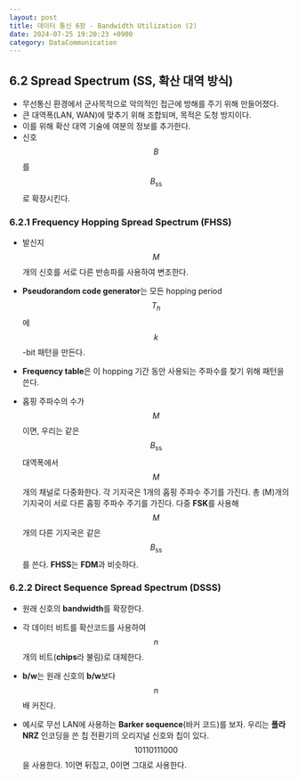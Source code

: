 ```yaml
---
layout: post
title: 데이터 통신 6장 - Bandwidth Utilization (2)
date: 2024-07-25 19:20:23 +0900
category: DataCommunication
---
```

## 6.2 Spread Spectrum (SS, 확산 대역 방식)
- 무선통신 환경에서 군사목적으로 악의적인 접근에 방해를 주기 위해 만들어졌다.
- 큰 대역폭(LAN, WAN)에 맞추기 위해 조합되며, 목적은 도청 방지이다.
- 이를 위해 확산 대역 기술에 여분의 정보를 추가한다.
- 신호 $$B$$를 $$B_{\text{ss}}$$로 확장시킨다.

### 6.2.1 Frequency Hopping Spread Spectrum (FHSS)
- 발신지 $$M$$개의 신호를 서로 다른 반송파를 사용하여 변조한다.
- **Pseudorandom code generator**는 모든 hopping period $$T_h$$에 $$k$$-bit 패턴을 만든다.
- **Frequency table**은 이 hopping 기간 동안 사용되는 주파수를 찾기 위해 패턴을 쓴다.

- 홉핑 주파수의 수가 $$M$$이면, 우리는 같은 $$B_{\text{ss}}$$ 대역폭에서 $$M$$개의 채널로 다중화한다. 각 기지국은 1개의 홉핑 주파수 주기를 가진다. 총 \(M\)개의 기지국이 서로 다른 홉핑 주파수 주기를 가진다. 다중 **FSK**를 사용해 $$M$$개의 다른 기지국은 같은 $$B_{\text{ss}}$$를 쓴다. **FHSS**는 **FDM**과 비슷하다.

### 6.2.2 Direct Sequence Spread Spectrum (DSSS)
- 원래 신호의 **bandwidth**를 확장한다.
- 각 데이터 비트를 확산코드를 사용하여 $$n$$개의 비트(**chips**라 불림)로 대체한다.
- **b/w**는 원래 신호의 **b/w**보다 $$n$$배 커진다.

- 예시로 무선 LAN에 사용하는 **Barker sequence**(바커 코드)를 보자. 우리는 **폴라 NRZ** 인코딩을 쓴 칩 전환기의 오리지널 신호와 칩이 있다. $$10110111000$$을 사용한다. 1이면 뒤집고, 0이면 그대로 사용한다.